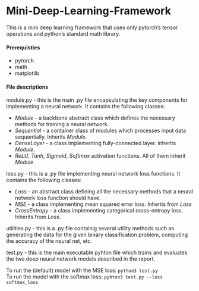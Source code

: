 # Mini-Deep-Learning-Framework

This is a mini deep learning framework that uses only pytorch’s tensor operations and python’s standard math library.

#### Prerequisties

* pytorch
* math
* matplotlib

#### File descriptions

module.py - this is the main .py file encapsulating the key components for implementing a neural network. It contains the following classes: 

* *Module* - a backbone abstract class which defines the necessary methods for training a neural network.
* *Sequential* - a container class of modules which processes input data sequentially. Inherits *Module*. 
* *DenseLayer* - a class implementing fully-connected layer. Inherits *Module*.
* *ReLU*, *Tanh*, *Sigmoid*, *Softmax* activation functions. All of them inherit *Module*.

loss.py - this is a .py file implementing neural network loss functions. It contains the following classes: 

* *Loss* - an abstract class defining all the necessary methods that a neural network loss function should have.
* *MSE* - a class implementing mean squared error loss. Inherits from *Loss*
* *CrossEntropy* - a class implementing categorical cross-entropy loss. Inherits from *Loss*.

utilities.py - this is a .py file containig several utility methods such as generating the data for the given binary classification problem, computing the accuracy of the neural net, etc.

test.py - this is the main executable pyhton file which trains and evaluates the two deep neural network models described in the report. 

To run the (default) model with the MSE loss: ```python3 test.py```\
To run the model with the softmax loss: ```pyhton3 test.py --loss softmax_loss```
